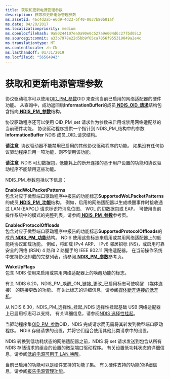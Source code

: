 ```yaml
---
title: 获取和更新电源管理参数
description: 获取和更新电源管理参数
ms.assetid: 46c4d2ab-e6d9-4d23-bf40-0037b80b01af
ms.date: 04/20/2017
ms.localizationpriority: medium
ms.openlocfilehash: 9a80244107ea0a90e0c527a9e004d6c277bd0512
ms.sourcegitcommit: a33b7978e22d5bb9f65ca7056f955319049a2e4c
ms.translationtype: MT
ms.contentlocale: zh-CN
ms.lasthandoff: 01/31/2019
ms.locfileid: "56564943"
---
```

# <a name="obtaining-and-updating-power-management-parameters"></a>获取和更新电源管理参数





协议驱动程序可以使用[OID\_PM\_参数](https://msdn.microsoft.com/library/windows/hardware/ff569768)OID 来查询当前已启用的网络适配器的硬件功能。 从查询中，成功返回后**InformationBuffer**的成员[ **NDIS\_OID\_请求**](https://msdn.microsoft.com/library/windows/hardware/ff566710)结构包含指向[ **NDIS\_PM\_参数**](https://msdn.microsoft.com/library/windows/hardware/ff566759)结构。

协议驱动程序还可以使用 OID\_PM\_set 请求作为参数来启用或禁用网络适配器的当前硬件功能。 协议驱动程序提供一个指针到 NDIS\_PM\_结构中的参数**InformationBuffer** NDIS 成员\_OID\_请求结构。

**请注意**  协议驱动器不能禁用已启用的其他协议驱动程序的功能。 如果没有任何协议驱动程序启用一项功能，则不使用该功能。

 

**请注意**  NDIS 可幻数据包，低能耗上的断开连接的基于用户设置的功能和协议驱动程序不能禁用这些功能。

 

NDIS\_PM\_参数包括以下信息：

<a href="" id="enabledwolpacketpatterns"></a>**EnabledWoLPacketPatterns**  
包含对应于微型端口驱动程序中报告的功能标志**SupportedWoLPacketPatterns**的成员[ **NDIS\_PM\_功能**](https://msdn.microsoft.com/library/windows/hardware/ff566748)结构。 例如，启用的网络适配器以生成唤醒事件时接收通过 LAN (EAPOL) 请求标识符消息位图、 WOL 的幻数据包或 EAP。 可使用当前操作系统中的模式的完整列表，请参阅[ **NDIS\_PM\_参数**](https://msdn.microsoft.com/library/windows/hardware/ff566759)参考页。

<a href="" id="enabledprotocoloffloads"></a>**EnabledProtocolOffloads**  
包含对应于微型端口驱动程序中报告的功能标志**SupportedProtocolOffloads**的成员[ **NDIS\_PM\_功能**](https://msdn.microsoft.com/library/windows/hardware/ff566748)结构。 NDIS 使用这些标志来启用或禁用网络适配器上的低能耗协议卸载功能。 例如，将卸载 IPv4 ARP、 IPv6 邻居招标 (NS)，或启用可靠安全的网络 (RSN) 4 路和 2 路握手的 IEEE 802.11 网络适配器。 在当前操作系统中支持协议卸载的完整列表，请参阅[ **NDIS\_PM\_参数**](https://msdn.microsoft.com/library/windows/hardware/ff566759)参考页。

<a href="" id="wakeupflags"></a>**WakeUpFlags**  
包含 NDIS 使用来启用或禁用网络适配器上的唤醒功能的标志。

有关 NDIS 6.20，NDIS\_PM\_唤醒\_ON\_链接\_更改\_已启用标志可使唤醒 （媒体连接） 的链接更改的功能。 有关此标志的详细信息，请参阅[媒体断开连接的低开机](low-power-on-media-disconnect.md)。

从 NDIS 6.30，NDIS\_PM\_选择性\_挂起\_NDIS 选择性挂起基础 USB 网络适配器上已启用标志可以支持。 有关详细信息，请参阅[NDIS 选择性挂起](ndis-selective-suspend.md)。

当驱动程序集[OID\_PM\_参数](https://msdn.microsoft.com/library/windows/hardware/ff569768)OID，NDIS 完成请求而无需将其转发到微型端口驱动程序。 NDIS 存储请求的设置，并将它们组合使用其他此类请求中的设置。

NDIS 转换到低功耗状态的网络适配器之前，NDIS 将 set 请求发送到包含从所有 NDIS 存储请求的组合的设置的微型端口驱动程序。 有关设置低功耗状态的详细信息，请参阅[低的电源可用于 LAN 唤醒](low-power-for-wake-on-lan.md)。

当前已启用的功能可以是硬件支持的功能子集。 有关硬件支持的功能的详细信息，请参阅[报告电源管理功能](reporting-power-management-capabilities.md)。

 

 






